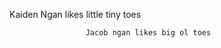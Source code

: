 Kaiden Ngan likes little tiny toes
                     
                     
                     
                     Jacob ngan likes big ol toes

